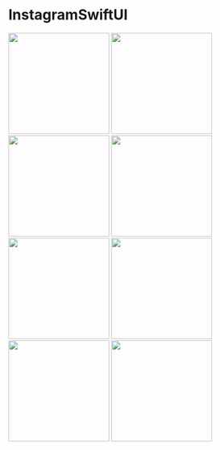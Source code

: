 # InstagramSwiftUI

<img src="https://github.com/Kasheeram/InstagramSwiftUI/assets/19978447/558cd3b0-26c8-4c26-8f98-a3c5ca7e8343" width="200" />

<img src="https://github.com/Kasheeram/InstagramSwiftUI/assets/19978447/3d1d956a-6fb3-4cf3-bef1-d337b184ee64" width="200" />

<img src="https://github.com/Kasheeram/InstagramSwiftUI/assets/19978447/0d3bb6e0-ee71-4ead-859e-1baad4136199" width="200" />

<img src="https://github.com/Kasheeram/InstagramSwiftUI/assets/19978447/1ecbac67-5b2f-4186-84bb-dd96c040d8c9" width="200" />

<img src="https://github.com/Kasheeram/InstagramSwiftUI/assets/19978447/afd84c01-3264-4d5a-b4bd-5c38bd5d14ab" width="200" />

<img src="https://github.com/Kasheeram/InstagramSwiftUI/assets/19978447/774f077a-1331-40cf-8f88-4fb5129ecc57" width="200" />

<img src="https://github.com/Kasheeram/InstagramSwiftUI/assets/19978447/f55d94b0-c406-47b8-ae6e-7496a100a53d" width="200" />

<img src="https://github.com/Kasheeram/InstagramSwiftUI/assets/19978447/b1c86121-7c85-456c-a84f-3935de072c94" width="200" />
